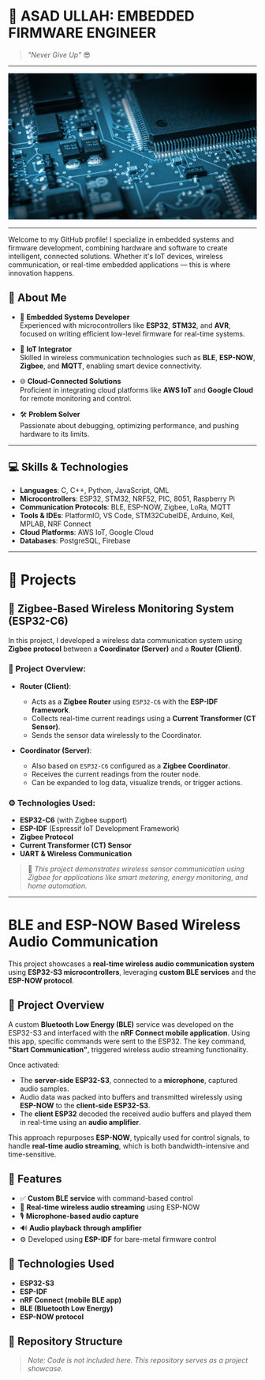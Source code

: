 
# 👋 ASAD ULLAH: EMBEDDED FIRMWARE ENGINEER

> *"Never Give Up"* 😎
---

<p align="center">
  <img src="360_F_460636484_5KLRqy4CgptG7Bt4S1nY80v7tPm3e5Tm.jpg" alt="My Image">
</p>


---

Welcome to my GitHub profile! I specialize in embedded systems and firmware development, combining hardware and software to create intelligent, connected solutions. Whether it's IoT devices, wireless communication, or real-time embedded applications — this is where innovation happens.



## 🔧 About Me

- 🎯 **Embedded Systems Developer**  
   Experienced with microcontrollers like **ESP32**, **STM32**, and **AVR**, focused on writing efficient low-level firmware for real-time systems.

- 📡 **IoT Integrator**  
   Skilled in wireless communication technologies such as **BLE**, **ESP-NOW**, **Zigbee**, and **MQTT**, enabling smart device connectivity.

- 🌐 **Cloud-Connected Solutions**  
   Proficient in integrating cloud platforms like **AWS IoT** and **Google Cloud** for remote monitoring and control.

- 🛠 **Problem Solver**  
   Passionate about debugging, optimizing performance, and pushing hardware to its limits.

---

## 💻 Skills & Technologies

- **Languages**: C, C++, Python, JavaScript, QML  
- **Microcontrollers**: ESP32, STM32, NRF52, PIC, 8051, Raspberry Pi  
- **Communication Protocols**: BLE, ESP-NOW, Zigbee, LoRa, MQTT  
- **Tools & IDEs**: PlatformIO, VS Code, STM32CubeIDE, Arduino, Keil, MPLAB, NRF Connect  
- **Cloud Platforms**: AWS IoT, Google Cloud  
- **Databases**: PostgreSQL, Firebase  

---
# 📁 Projects



## 🔌 Zigbee-Based Wireless Monitoring System (ESP32-C6)

In this project, I developed a wireless data communication system using **Zigbee protocol** between a **Coordinator (Server)** and a **Router (Client)**.

### 📡 Project Overview:

- **Router (Client)**:
  - Acts as a **Zigbee Router** using `ESP32-C6` with the **ESP-IDF framework**.
  - Collects real-time current readings using a **Current Transformer (CT Sensor)**.
  - Sends the sensor data wirelessly to the Coordinator.

- **Coordinator (Server)**:
  - Also based on `ESP32-C6` configured as a **Zigbee Coordinator**.
  - Receives the current readings from the router node.
  - Can be expanded to log data, visualize trends, or trigger actions.

### ⚙️ Technologies Used:
- **ESP32-C6** (with Zigbee support)
- **ESP-IDF** (Espressif IoT Development Framework)
- **Zigbee Protocol**
- **Current Transformer (CT) Sensor**
- **UART & Wireless Communication**

> 📌 *This project demonstrates wireless sensor communication using Zigbee for applications like smart metering, energy monitoring, and home automation.*

[//]: # (Code not shared publicly for confidentiality. You can contact me to discuss the implementation.)

---
# BLE and ESP-NOW Based Wireless Audio Communication

This project showcases a **real-time wireless audio communication system** using **ESP32-S3 microcontrollers**, leveraging **custom BLE services** and the **ESP-NOW protocol**.

## 🧠 Project Overview

A custom **Bluetooth Low Energy (BLE)** service was developed on the ESP32-S3 and interfaced with the **nRF Connect mobile application**. Using this app, specific commands were sent to the ESP32. The key command, **"Start Communication"**, triggered wireless audio streaming functionality.

Once activated:

- The **server-side ESP32-S3**, connected to a **microphone**, captured audio samples.
- Audio data was packed into buffers and transmitted wirelessly using **ESP-NOW** to the **client-side ESP32-S3**.
- The **client ESP32** decoded the received audio buffers and played them in real-time using an **audio amplifier**.

This approach repurposes **ESP-NOW**, typically used for control signals, to handle **real-time audio streaming**, which is both bandwidth-intensive and time-sensitive.

## 🚀 Features

- ✅ **Custom BLE service** with command-based control
- 📶 **Real-time wireless audio streaming** using ESP-NOW
- 🎙️ **Microphone-based audio capture**
- 🔊 **Audio playback through amplifier**
- ⚙️ Developed using **ESP-IDF** for bare-metal firmware control

## 🔧 Technologies Used

- **ESP32-S3**
- **ESP-IDF**
- **nRF Connect (mobile BLE app)**
- **BLE (Bluetooth Low Energy)**
- **ESP-NOW protocol**

## 📂 Repository Structure

> _Note: Code is not included here. This repository serves as a project showcase._

